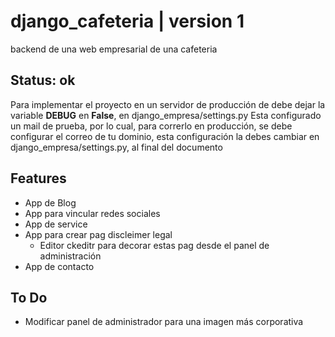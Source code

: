 # django_cafeteria | version 1
backend de una web empresarial de una cafeteria

## Status: ok

Para implementar el proyecto en un servidor de producción de debe dejar la variable **DEBUG** en **False**, en django_empresa/settings.py
Esta configurado un mail de prueba, por lo cual, para correrlo en producción, se debe configurar el correo de tu dominio, esta configuración la debes cambiar en django_empresa/settings.py, al final del documento

## Features
- App de Blog
- App para vincular redes sociales
- App de service
- App para crear pag discleimer legal
    - Editor ckeditr para decorar estas pag desde el panel de administración
- App de contacto

## To Do
- Modificar panel de administrador para una imagen más corporativa
